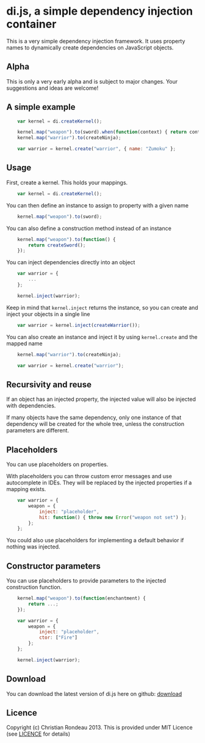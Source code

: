 ﻿di.js, a simple dependency injection container
==============================================

This is a very simple dependency injection framework. It uses property names to dynamically create dependencies on JavaScript objects.

Alpha
-----

This is only a very early alpha and is subject to major changes. Your suggestions and ideas are welcome!

A simple example
-----

```javascript
    var kernel = di.createKernel();

	kernel.map("weapon").to(sword).when(function(context) { return context.target.strength > 10 });
	kernel.map("warrior").to(createNinja);

	var warrior = kernel.create("warrior", { name: "Zumoku" };
```

Usage
-----

First, create a kernel. This holds your mappings.

```javascript
    var kernel = di.createKernel();
```

You can then define an instance to assign to property with a given name

```javascript
    kernel.map("weapon").to(sword);
```

You can also define a construction method instead of an instance

```javascript
    kernel.map("weapon").to(function() {
		return createSword();
	});
```

You can inject dependencies directly into an object

```javascript
	var warrior = {
		...
	};

    kernel.inject(warrior);
```

Keep in mind that `kernel.inject` returns the instance, so you can create and inject your objects in a single line

```javascript
	var warrior = kernel.inject(createWarrior());
```

You can also create an instance and inject it by using `kernel.create` and the mapped name

```javascript
	kernel.map("warrior").to(createNinja);

	var warrior = kernel.create("warrior");
```

Recursivity and reuse
---------------------

If an object has an injected property, the injected value will also be injected with dependencies.

If many objects have the same dependency, only one instance of that dependency will be created for the whole tree, unless the construction parameters are different.

Placeholders
---------------------

You can use placeholders on properties.

With placeholders you can throw custom error messages and use autocomplete in IDEs. They will be replaced by the injected properties if a mapping exists.

```javascript
	var warrior = {
		weapon = {
			inject: "placeholder",
			hit: function() { throw new Error("weapon not set") };
		};
	};
```

You could also use placeholders for implementing a default behavior if nothing was injected.

Constructor parameters
---------------------

You can use placeholders to provide parameters to the injected construction function.

```javascript
	kernel.map("weapon").to(function(enchantment) {
		return ...;
	});

	var warrior = {
		weapon = {
			inject: "placeholder",
			ctor: ["Fire"]
		};
	};

	kernel.inject(warrior);
```

Download
--------

You can download the latest version of di.js here on github: [download](https://raw.github.com/christianrondeau/di.js/master/di/di.js)

Licence
-------

Copyright (c) Christian Rondeau 2013. This is provided under MIT Licence (see [LICENCE](https://github.com/christianrondeau/di.js/blob/master/LICENCE) for details)